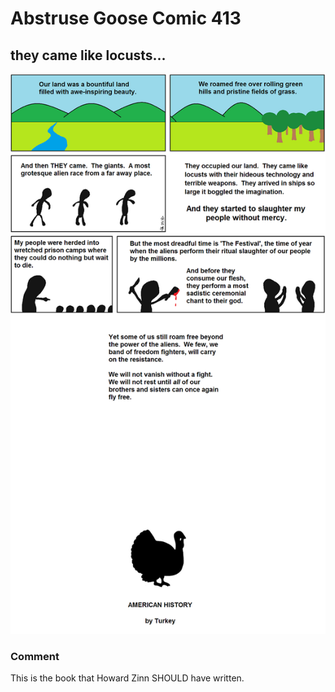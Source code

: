 # Abstruse Goose Comic 413
## they came like locusts...

![image](alternative_history.png)
### Comment
This is the book that Howard Zinn SHOULD have written.
